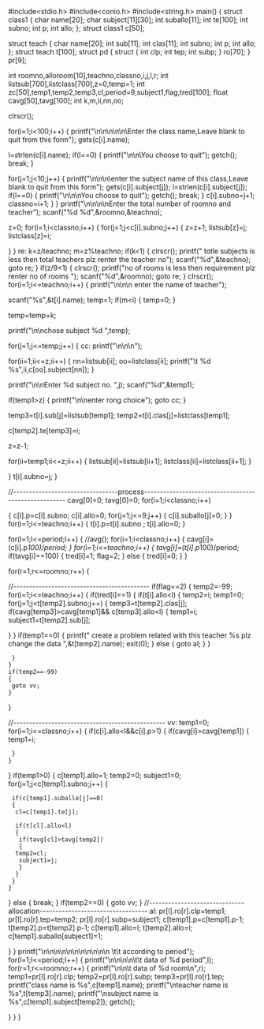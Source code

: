 #include<stdio.h>
#include<conio.h>
#include<string.h>
main()
{
struct class1
{
char name[20];
char subject[11][30];
int  suballo[11];
int te[100];
int subno;
int p;
int allo;
};
struct class1 c[50];

struct teach
{
char name[20];
int sub[11];
int clas[11];
int subno;
int p;
int allo;
};
struct teach t[100];
struct pd
{
struct
{
int clp;
int tep;
int subp;
}
ro[70];
}
pr[9];

int roomno,alloroom[10],teachno,classno,i,j,l,r;
int listsub[700],listclass[700],z=0,temp=1;
int zc[50],temp1,temp2,temp3,cl,period=9,subject1,flag,tred[100];
float cavg[50],tavg[100];
int k,m,ii,nn,oo;

clrscr();



for(i=1;i<100;i++)
{
printf("\n\n\\n\n\n\Enter the class name,Leave blank to quit from this form");
gets(c[i].name);

l=strlen(c[i].name);
if(l==0)
{
printf("\n\n\You choose to quit");
getch();
break;
}

for(j=1;j<10;j++)
{
printf("\n\n\n\enter the subject name of this class,Leave blank to quit from this form");
gets(c[i].subject[j]);
l=strlen(c[i].subject[j]);
if(l==0)
{
printf("\n\n\nYou choose to quit");
getch();
break;
}
c[i].subno=j+1;
classno=i+1;
}
}
printf("\n\n\n\nEnter the total number of roomno and teacher");
scanf("%d %d",&roomno,&teachno);

 z=0;
for(i=1;i<classno;i++)
{
for(j=1;j<c[i].subno;j++)
{
z=z+1;
listsub[z]=j;
listclass[z]=i;

}
}
re:
k=z/teachno;
m=z%teachno;
if(k<1)
{
clrscr();
printf(" totle subjects is less then total teachers plz renter the teacher no");
scanf("%d",&teachno);
goto re;
}
if(z/9<1)
{
clrscr();
printf("no of rooms is less then requirement plz renter no of rooms ");
scanf("%d",&roomno);
goto re;
}
 clrscr();
for(i=1;i<=teachno;i++)
{
printf("\n\n\n enter the name of teacher");

scanf("%s",&t[i].name);
temp=1;
if(m<i)
{
temp=0;
}

temp=temp+k;

printf("\n\nchose subject  %d   ",temp);

for(j=1;j<=temp;j++)
{
 cc:
 printf("\n\n\n");

 for(ii=1;ii<=z;ii++)
 {
  nn=listsub[ii];
  oo=listclass[ii];
  printf("\t %d     %s",ii,c[oo].subject[nn]);
 }

 printf("\n\nEnter %d  subject  no. ",j);
 scanf("%d",&temp1);

 if(temp1>z)
 {
  printf("\n\nenter rong choice");
  goto cc;
 }

 temp3=t[i].sub[j]=listsub[temp1];
 temp2=t[i].clas[j]=listclass[temp1];

 c[temp2].te[temp3]=i;

 z=z-1;

 for(ii=temp1;ii<=z;ii++)
 {
  listsub[ii]=listsub[ii+1];
  listclass[ii]=listclass[ii+1];
 }

}
t[i].subno=j;
}




//---------------------------------process-----------------------------------------------------
cavg[0]=0;
tavg[0]=0;
for(i=1;i<classno;i++)

 {
  c[i].p=c[i].subno;
  c[i].allo=0;
  for(j=1;j<=9;j++)
  {
   c[i].suballo[j]=0;
  }
 }
 for(i=1;i<=teachno;i++)
 {
  t[i].p=t[i].subno ;
  t[i].allo=0;
 }

 for(l=1;l<=period;l++)
 {
 //avg();
  for(i=1;i<classno;i++)
 {
  cavg[i]=(c[i].p*100)/period;
 }
 for(i=1;i<=teachno;i++)
 {
  tavg[i]=(t[i].p*100)/period;
  if(tavg[i]==100)
  {
   tred[i]=1;
   flag=2;
  }
  else
  {
   tred[i]=0;
  }
 }

  for(r=1;r<=roomno;r++)
  {

  //-------------------------------------------
  if(flag==2)
   {
    temp2=-99;
    for(i=1;i<=teachno;i++)
    {
     if(tred[i]==1)
     {
      if(t[i].allo<l)
      {
       temp2=i;
       temp1=0;
       for(j=1;j<t[temp2].subno;j++)
       {
 temp3=t[temp2].clas[j];
 if(cavg[temp3]>cavg[temp1]&& c[temp3].allo<l)
 {
  temp1=i;
  subject1=t[temp2].sub[j];

 }
       }
       if(temp1==0)
       {
 printf(" create a problem related with this teacher %s   plz change the data ",&t[temp2].name);
 exit(0);
       }
       else
       {
 goto al;
       }
      }

     }
    }
    if(temp2==-99)
    {
     goto vv;
    }
   }










   //------------------------------------------------
   vv:
   temp1=0;
   for(i=1;i<=classno;i++)
   {
    if(c[i].allo<l&&c[i].p>1)
    {
     if(cavg[i]>cavg[temp1])
     {
      temp1=i;

     }
    }
   }
   if(temp1>0)
   {
       c[temp1].allo=1;
    temp2=0;
    subject1=0;
    for(j=1;j<c[temp1].subno;j++)
    {

     if(c[temp1].suballo[j]==0)
     {
      cl=c[temp1].te[j];

      if(t[cl].allo<l)
      {
       if(tavg[cl]>tavg[temp2])
       {
      temp2=cl;
       subject1=j;
       }
      }
     }
    }
   }
   else
   {
    break;
   }
  if(temp2==0)
  {
  goto vv;
  }
   //------------------------------allocation----------------------------------
 al:
   pr[l].ro[r].clp=temp1;
  pr[l].ro[r].tep=temp2;
   pr[l].ro[r].subp=subject1;
   c[temp1].p=c[temp1].p-1;
 t[temp2].p=t[temp2].p-1;
 c[temp1].allo=l;
 t[temp2].allo=l;
  c[temp1].suballo[subject1]=1;


  }
 }
 printf("\n\n\n\n\n\\n\n\n\n\n\n \t\t according to period");
 for(l=1;l<=period;l++)
 {
  printf("\n\n\n\n\t\t data of %d period",l);
  for(r=1;r<=roomno;r++)
  {
    printf("\n\n\t data of %d room\n",r);
    temp1=pr[l].ro[r].clp;
    temp2=pr[l].ro[r].subp;
    temp3=pr[l].ro[r].tep;
    printf("class name is %s",c[temp1].name);
    printf("\nteacher name is %s",t[temp3].name);
    printf("\nsubject name is %s",c[temp1].subject[temp2]);
    getch();

  }
 }
}
